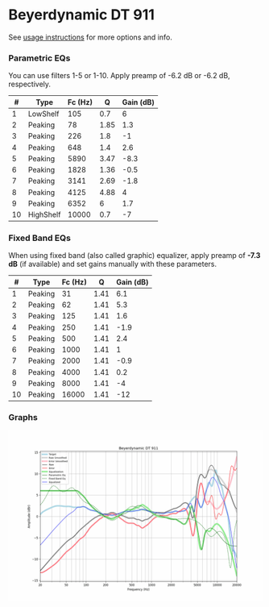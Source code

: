 # Beyerdynamic DT 911
See [usage instructions](https://github.com/jaakkopasanen/AutoEq#usage) for more options and info.

### Parametric EQs
You can use filters 1-5 or 1-10. Apply preamp of -6.2 dB or -6.2 dB, respectively.

|   # | Type      |   Fc (Hz) |    Q |   Gain (dB) |
|-----|-----------|-----------|------|-------------|
|   1 | LowShelf  |       105 | 0.7  |         6   |
|   2 | Peaking   |        78 | 1.85 |         1.3 |
|   3 | Peaking   |       226 | 1.8  |        -1   |
|   4 | Peaking   |       648 | 1.4  |         2.6 |
|   5 | Peaking   |      5890 | 3.47 |        -8.3 |
|   6 | Peaking   |      1828 | 1.36 |        -0.5 |
|   7 | Peaking   |      3141 | 2.69 |        -1.8 |
|   8 | Peaking   |      4125 | 4.88 |         4   |
|   9 | Peaking   |      6352 | 6    |         1.7 |
|  10 | HighShelf |     10000 | 0.7  |        -7   |

### Fixed Band EQs
When using fixed band (also called graphic) equalizer, apply preamp of **-7.3 dB** (if available) and set gains manually with these parameters.

|   # | Type    |   Fc (Hz) |    Q |   Gain (dB) |
|-----|---------|-----------|------|-------------|
|   1 | Peaking |        31 | 1.41 |         6.1 |
|   2 | Peaking |        62 | 1.41 |         5.3 |
|   3 | Peaking |       125 | 1.41 |         1.6 |
|   4 | Peaking |       250 | 1.41 |        -1.9 |
|   5 | Peaking |       500 | 1.41 |         2.4 |
|   6 | Peaking |      1000 | 1.41 |         1   |
|   7 | Peaking |      2000 | 1.41 |        -0.9 |
|   8 | Peaking |      4000 | 1.41 |         0.2 |
|   9 | Peaking |      8000 | 1.41 |        -4   |
|  10 | Peaking |     16000 | 1.41 |       -12   |

### Graphs
![](./Beyerdynamic%20DT%20911.png)
